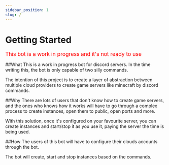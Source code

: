 ```yaml
---
sidebar_position: 1
slug: /
---
```


# Getting Started

<big><span style="color:red">This bot is a work in progress and it's not ready to use</span></big>

##What
This is a work in progress bot for discord servers. In the time writing this, the bot is only capable of two silly commands.

The intention of this project is to create a layer of abstraction between multiple cloud providers to create game servers like minecraft by discord commands.

##Why
There are lots of users that don't know how to create game servers, and the ones who knows how it works will have to go through a complex process to create instances, open them to public, open ports and more.

With this solution, once it's configured on your favourite server, you can create instances and start/stop it as you use it, paying the server the time is being used.

##How
The users of this bot will have to configure their clouds accounts through the bot.

The bot will create, start and stop instances based on the commands. 
